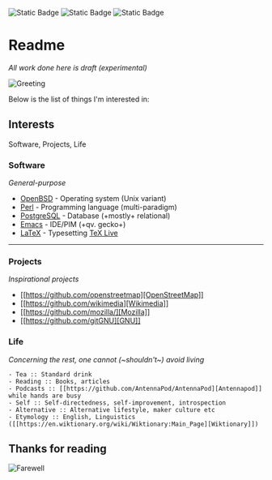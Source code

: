 ![Static Badge](https://img.shields.io/badge/rwp--cpan-blue?style=for-the-badge&logo=github&label=Organization&color=blue&link=https%3A%2F%2Fgithub.com%2Frwp-cpan)
![Static Badge](https://img.shields.io/badge/rwp0-green?style=for-the-badge&logo=github&label=Gist&color=white)
![Static Badge](https://img.shields.io/badge/RWP-red?style=for-the-badge&logo=perl&logoColor=white&label=metacpan&labelColor=grey&color=red&link=https%3A%2F%2Fmetacpan.org%2Fauthor%2FRWP)

# Readme

*All work done here is draft (experimental)*
  
![Greeting](https://github.githubassets.com/images/mona-whisper.gif)

Below is the list of things I'm interested in:

## Interests

Software, Projects, Life

### Software

*General-purpose*

- [OpenBSD](https://github.com/openbsd/src) - Operating system (Unix variant)
- [Perl](https://github.com/Perl/perl5) - Programming language (multi-paradigm)
- [PostgreSQL](https://github.com/postgres/postgres) - Database (+mostly+ relational)
- [Emacs](https://github.com/emacs-mirror/emacs/) - IDE/PIM (+qv. gecko+)
- [LaTeX](https://github.com/latex3/latex2e/releases) - Typesetting [TeX Live](https://github.com/TeX-Live/texlive-source)

------

### Projects

*Inspirational projects*

- [[https://github.com/openstreetmap][OpenStreetMap]]
- [[https://github.com/wikimedia][Wikimedia]]
- [[https://github.com/mozilla/][Mozilla]]
- [[https://github.com/gitGNU][GNU]]

### Life

*Concerning the rest, one cannot (~shouldn't~) avoid living*

    - Tea :: Standard drink
    - Reading :: Books, articles
    - Podcasts :: [[https://github.com/AntennaPod/AntennaPod][Antennapod]] while hands are busy
    - Self :: Self-directedness, self-improvement, introspection
    - Alternative :: Alternative lifestyle, maker culture etc
    - Etymology :: English, Linguistics ([[https://en.wiktionary.org/wiki/Wiktionary:Main_Page][Wiktionary]])

## Thanks for reading

![Farewell](https://github.githubassets.com/assets/mona-loading-dimmed-5da225352fd7.gif)

